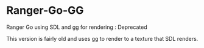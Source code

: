 # Ranger-Go-GG
Ranger Go using SDL and gg for rendering : Deprecated

This version is fairly old and uses gg to render to a texture that SDL renders.
